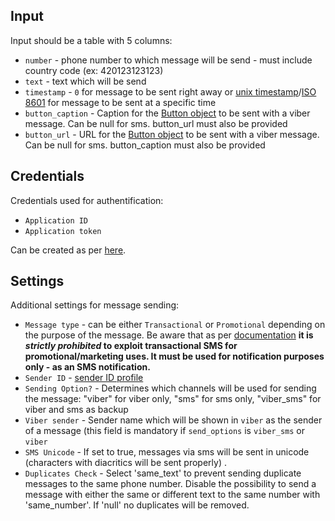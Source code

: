 ## Input

Input should be a table with 5 columns:

 - `number` - phone number to which message will be send - must include country code (ex: 420123123123)
 - `text` - text which will be send
 - `timestamp` - `0` for message to be sent right away or [unix timestamp](https://en.wikipedia.org/wiki/Unix_time)/[ISO 8601](https://en.wikipedia.org/wiki/ISO_8601) for message to be sent at a specific time
 - `button_caption` - Caption for the [Button object](https://help.bulkgate.com/docs/en/http-advanced-promotional-v2.html#button-object-parameters-table) to be sent with a viber message. Can be null for sms. button_url must also be provided
 - `button_url` - URL for the [Button object](https://help.bulkgate.com/docs/en/http-advanced-promotional-v2.html#button-object-parameters-table) to be sent with a viber message. Can be null for sms. button_caption must also be provided
 
## Credentials

Credentials used for authentification:

 - `Application ID`
 - `Application token`

Can be created as per [here](https://help.bulkgate.com/docs/en/api-administration.html).

## Settings

Additional settings for message sending:

 - `Message type` - can be either `Transactional` or `Promotional` depending on the purpose of the message. Be aware that as per [documentation](https://help.bulkgate.com/docs/en/difference-promotional-transactional-sms.html#transactional-sms) **it is *strictly prohibited* to exploit transactional SMS for promotional/marketing uses. It must be used for notification purposes only - as an SMS notification.** 
 - `Sender ID` - [sender ID profile](https://help.bulkgate.com/docs/en/sender-id-profile.html)
 - `Sending Option?` - Determines which channels will be used for sending the message: "viber" for viber only, "sms" for sms only, "viber_sms" for viber and sms as backup
 - `Viber sender` - Sender name which will be shown in `viber` as the sender of a message (this field is mandatory if `send_options` is `viber_sms` or `viber`
 - `SMS Unicode` - If set to true, messages via sms will be sent in unicode (characters with diacritics will be sent properly) .
 - `Duplicates Check` - Select 'same_text' to prevent sending duplicate messages to the same phone number. Disable the possibility to send a message with either the same or different text to the same number with 'same_number'. If 'null' no duplicates will be removed.
